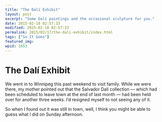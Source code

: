 ```yaml
---
title: "The Dalí Exhibit"
layout: post
excerpt: "Some Dalí paintings and the occasional sculpture for you."
date: 2015-02-18 02:57:33
modified: 2015-02-18 02:57:33
permalink: 2015/02/17/the-dali-exhibit/index.html
tags: ["So It Goes"]
featured_img: 
wpid: 1653
---
```


# The Dalí Exhibit

We went in to Winnipeg this past weekend to visit family. While we were there, my mother pointed out that the Salvador Dalí collection — which had been scheduled to leave town at the end of last month — had been held over for another three weeks. I’d resigned myself to not seeing any of it.

So when I found out it was still in town, well, I think you might be able to guess what I did on Sunday afternoon.